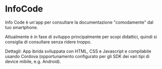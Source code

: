 # InfoCode
Info Code è un'app per consultare la documentazione "comodamente" dal tuo smartphone.

Attualmente è in fase di sviluppo principalmente per scopi didattici, quindi si consiglia di consultare senza ridere troppo.

Dettagli:
App ibrida sviluppata con HTML, CSS e Javascript e compilabile usando Cordova (opportunamento configurato per gli SDK dei vari tipi di device mibile, e.g. Android).
